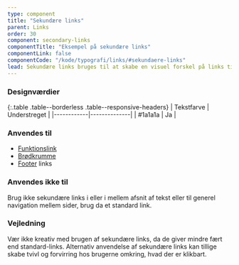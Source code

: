 ```yaml
---
type: component
title: "Sekundære links"
parent: Links
order: 30
component: secondary-links
componentTitle: "Eksempel på sekundære links"
componentLink: false
componentCode: "/kode/typografi/links/#sekundaere-links"
lead: Sekundære links bruges til at skabe en visuel forskel på links til funktioner og særlige typer af navigation.
---
```


### Designværdier

{:.table .table--borderless .table--responsive-headers}
| Tekstfarve | Understreget |
|------------|--------------|
| #1a1a1a    | Ja           |

### Anvendes til

- <a href="/komponenter/funktionslink/">Funktionslink</a>
- <a href="/komponenter/broedkrumme/">Brødkrumme</a>
- <a href="/komponenter/footers/">Footer</a> links

### Anvendes ikke til

Brug ikke sekundære links i eller i mellem afsnit af tekst eller til generel navigation mellem sider, brug da et standard link.

### Vejledning

Vær ikke kreativ med brugen af sekundære links, da de giver mindre fært end standard-links. Alternativ anvendelse af sekundære links kan tillige skabe tvivl og forvirring hos brugerne omkring, hvad der er klikbart. 
